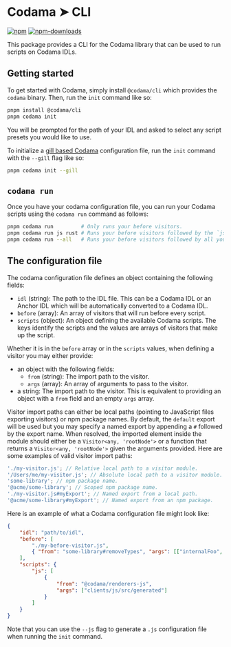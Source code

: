 # Codama ➤ CLI

[![npm][npm-image]][npm-url]
[![npm-downloads][npm-downloads-image]][npm-url]

[npm-downloads-image]: https://img.shields.io/npm/dm/@codama/cli.svg?style=flat
[npm-image]: https://img.shields.io/npm/v/@codama/cli.svg?style=flat&label=%40codama%2Fcli
[npm-url]: https://www.npmjs.com/package/@codama/cli

This package provides a CLI for the Codama library that can be used to run scripts on Codama IDLs.

## Getting started

To get started with Codama, simply install `@codama/cli` which provides the `codama` binary. Then, run the `init` command like so:

```sh
pnpm install @codama/cli
pnpm codama init
```

You will be prompted for the path of your IDL and asked to select any script presets you would like to use.

To initialize a [gill based Codama](https://gill.site/docs/guides/codama) configuration file, run the `init` command with the `--gill` flag like so:

```sh
pnpm codama init --gill
```

## `codama run`

Once you have your codama configuration file, you can run your Codama scripts using the `codama run` command as follows:

```sh
pnpm codama run         # Only runs your before visitors.
pnpm codama run js rust # Runs your before visitors followed by the `js` and `rust` scripts.
pnpm codama run --all   # Runs your before visitors followed by all your scripts.
```

## The configuration file

The codama configuration file defines an object containing the following fields:

- `idl` (string): The path to the IDL file. This can be a Codama IDL or an Anchor IDL which will be automatically converted to a Codama IDL.
- `before` (array): An array of visitors that will run before every script.
- `scripts` (object): An object defining the available Codama scripts. The keys identify the scripts and the values are arrays of visitors that make up the script.

Whether it is in the `before` array or in the `scripts` values, when defining a visitor you may either provide:

- an object with the following fields:
    - `from` (string): The import path to the visitor.
    - `args` (array): An array of arguments to pass to the visitor.
- a string: The import path to the visitor. This is equivalent to providing an object with a `from` field and an empty `args` array.

Visitor import paths can either be local paths (pointing to JavaScript files exporting visitors) or npm package names. By default, the `default` export will be used but you may specify a named export by appending a `#` followed by the export name. When resolved, the imported element inside the module should either be a `Visitor<any, 'rootNode'>` or a function that returns a `Visitor<any, 'rootNode'>` given the arguments provided. Here are some examples of valid visitor import paths:

```js
'./my-visitor.js'; // Relative local path to a visitor module.
'/Users/me/my-visitor.js'; // Absolute local path to a visitor module.
'some-library'; // npm package name.
'@acme/some-library'; // Scoped npm package name.
'./my-visitor.js#myExport'; // Named export from a local path.
'@acme/some-library#myExport'; // Named export from an npm package.
```

Here is an example of what a Codama configuration file might look like:

```json
{
    "idl": "path/to/idl",
    "before": [
        "./my-before-visitor.js",
        { "from": "some-library#removeTypes", "args": [["internalFoo", "internalBar"]] }
    ],
    "scripts": {
        "js": [
            {
                "from": "@codama/renderers-js",
                "args": ["clients/js/src/generated"]
            }
        ]
    }
}
```

Note that you can use the `--js` flag to generate a `.js` configuration file when running the `init` command.
